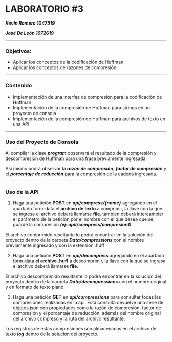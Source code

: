 # LABORATORIO #3

***Kevin Romero      1047519***

***José De León      1072619***

---

### **Objetivos:**

- Aplicar los conceptos de la codificación de Huffman
- Aplicar los conceptos de razones de compresión

---

### Contenido

- Implementación de una interfaz de compresión para la codificación de Huffman
- Implementación de la compresión de Huffman para strings en un proyecto de consola
- Implementación de la compresión de Huffman para archivos de texto en una API

---

### Uso del Proyecto de Consola
Al compilar la clase ***program*** observará el resultado de la compresión y descompresión de Huffman para una frase previamente ingresada.

Así mismo podrá observar la ***razón de compresión***, ***factor de compresión*** y el ***porcentaje de reducción*** para la compresión de la cadena ingresada.

---

### Uso de la API

1. Haga una petición **POST** en ***api/compress/{name}*** agregando en el apartado form-data el **archivo de texto** a comprimir, la llave con la que se ingresa el archivo deberá llamarse **file**, tambien deberá intercambiar  el parámetro de la petición por el nombre con el que desea que se guarde la compresión
***(ej: apit/compress/compresion1)***

El archivo comprimido resultante lo podrá encontrar en la solución del proyecto dentro de la carpeta ***Data/compressions*** con el nombre previamente ingresado y con la extension .huff

2. Haga una petición **POST** en ***api/decompress*** agregando en el apartado form-data **el archivo .huff** a descomprimir, la llave con la que se ingresa el archivo deberá llamarse **file**.

El archivo descomprimido resultante lo podrá encontrar en la solución del proyecto dentro de la carpeta ***Data/decompressions*** con el nombre original y en formato de texto plano.

3. Haga una petición **GET** en ***api/compressions*** para consultar todas las compresiones realizadas en la api. Esta consulta devuelve una serie de objetos json con propiedades como la razón de compresión, factor de compresión y el porcentaje de reducción, además del nombre original del archivo compreso y la ruta del archivo resultante.

Los registros de estas compresiones son almacenadas en el archivo de texto ***log*** dentro de la solucion del proyecto.



